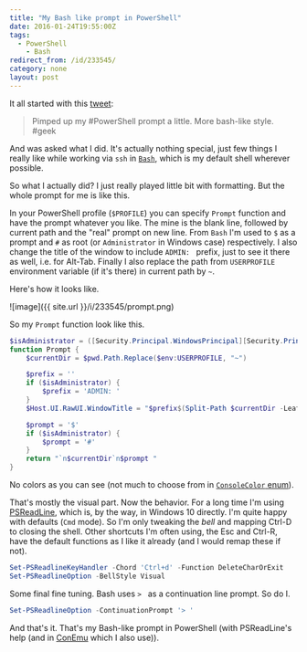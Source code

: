 ```yaml
---
title: "My Bash like prompt in PowerShell"
date: 2016-01-24T19:55:00Z
tags:
  - PowerShell
	- Bash
redirect_from: /id/233545/
category: none
layout: post
---
```

It all started with this [tweet][1]:

> Pimped up my #PowerShell prompt a little. More bash-like style. #geek

And was asked what I did. It's actually nothing special, just few things I really like while working via `ssh` in [`Bash`][2], which is my default shell wherever possible.

So what I actually did? I just really played little bit with formatting. But the whole prompt for me is like this.

<!-- excerpt -->

In your PowerShell profile (`$PROFILE`) you can specify `Prompt` function and have the prompt whatever you like. The mine is the blank line, followed by current path and the "real" prompt on new line. From `Bash` I'm used to `$` as a prompt and `#` as root (or `Administrator` in Windows case) respectively. I also change the title of the window to include `ADMIN: ` prefix, just to see it there as well, i.e. for Alt-Tab. Finally I also replace the path from `USERPROFILE` environment variable (if it's there) in current path by `~`.

Here's how it looks like.

![image]({{ site.url }}/i/233545/prompt.png)

So my `Prompt` function look like this.

```powershell
$isAdministrator = ([Security.Principal.WindowsPrincipal][Security.Principal.WindowsIdentity]::GetCurrent()).IsInRole([Security.Principal.WindowsBuiltInRole]'Administrator')
function Prompt {
	$currentDir = $pwd.Path.Replace($env:USERPROFILE, "~")

	$prefix = ''
	if ($isAdministrator) {
		$prefix = 'ADMIN: '
	}
	$Host.UI.RawUI.WindowTitle = "$prefix$(Split-Path $currentDir -Leaf)"

	$prompt = '$'
	if ($isAdministrator) {
		$prompt = '#'
	}
	return "`n$currentDir`n$prompt "
}
```

No colors as you can see (not much to choose from in [`ConsoleColor` enum][5]).

That's mostly the visual part. Now the behavior. For a long time I'm using [PSReadLine][3], which is, by the way, in Windows 10 directly. I'm quite happy with defaults (`Cmd` mode). So I'm only tweaking the _bell_ and mapping Ctrl-D to closing the shell. Other shortcuts I'm often using, the Esc and Ctrl-R, have the default functions as I like it already (and I would remap these if not).

```powershell
Set-PSReadlineKeyHandler -Chord 'Ctrl+d' -Function DeleteCharOrExit
Set-PSReadlineOption -BellStyle Visual
```

Some final fine tuning. Bash uses `> ` as a continuation line prompt. So do I.

```powershell
Set-PSReadlineOption -ContinuationPrompt '> '
```

And that's it. That's my Bash-like prompt in PowerShell (with PSReadLine's help (and in [ConEmu][4] which I also use)).

[1]: https://twitter.com/cincura_net/status/690265970116526081
[2]: https://www.gnu.org/software/bash/
[3]: https://github.com/lzybkr/PSReadLine
[4]: https://conemu.github.io/
[5]: https://msdn.microsoft.com/en-us/library/system.consolecolor(v=vs.110).aspx